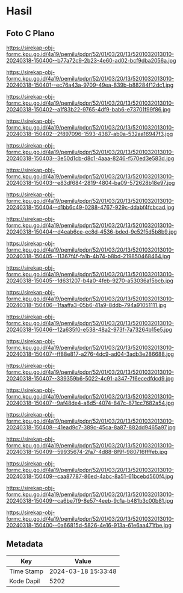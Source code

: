 # Hasil

## Foto C Plano

https://sirekap-obj-formc.kpu.go.id/4a19/pemilu/pdpr/52/01/03/20/13/5201032013010-20240318-150400--b77a72c9-2b23-4e60-ad02-bcf9dba2056a.jpg

https://sirekap-obj-formc.kpu.go.id/4a19/pemilu/pdpr/52/01/03/20/13/5201032013010-20240318-150401--ec76a43a-9709-49ea-839b-b88284f12dc1.jpg

https://sirekap-obj-formc.kpu.go.id/4a19/pemilu/pdpr/52/01/03/20/13/5201032013010-20240318-150402--a1f83b22-9765-4df9-bab6-e73701f99f86.jpg

https://sirekap-obj-formc.kpu.go.id/4a19/pemilu/pdpr/52/01/03/20/13/5201032013010-20240318-150402--2f897096-1593-4387-ab0a-532aa16947f3.jpg

https://sirekap-obj-formc.kpu.go.id/4a19/pemilu/pdpr/52/01/03/20/13/5201032013010-20240318-150403--3e50d1cb-d8c1-4aaa-8246-f570ed3e583d.jpg

https://sirekap-obj-formc.kpu.go.id/4a19/pemilu/pdpr/52/01/03/20/13/5201032013010-20240318-150403--e83df684-2819-4804-ba09-572628b18e97.jpg

https://sirekap-obj-formc.kpu.go.id/4a19/pemilu/pdpr/52/01/03/20/13/5201032013010-20240318-150404--d1bb6c49-0288-4767-929c-ddabf4fcbcad.jpg

https://sirekap-obj-formc.kpu.go.id/4a19/pemilu/pdpr/52/01/03/20/13/5201032013010-20240318-150404--d4eab6ce-ec8d-4536-bded-9c52f5d5b8b9.jpg

https://sirekap-obj-formc.kpu.go.id/4a19/pemilu/pdpr/52/01/03/20/13/5201032013010-20240318-150405--11367f4f-fa1b-4b74-b8bd-219850468464.jpg

https://sirekap-obj-formc.kpu.go.id/4a19/pemilu/pdpr/52/01/03/20/13/5201032013010-20240318-150405--1d631207-b4a0-4feb-9270-a53036a15bcb.jpg

https://sirekap-obj-formc.kpu.go.id/4a19/pemilu/pdpr/52/01/03/20/13/5201032013010-20240318-150406--1faaffa3-05b6-41a9-8ddb-794a91051111.jpg

https://sirekap-obj-formc.kpu.go.id/4a19/pemilu/pdpr/52/01/03/20/13/5201032013010-20240318-150406--12a635f0-e538-48a2-973f-7a73264b15e5.jpg

https://sirekap-obj-formc.kpu.go.id/4a19/pemilu/pdpr/52/01/03/20/13/5201032013010-20240318-150407--ff88e817-a276-4dc9-ad04-3adb3e286688.jpg

https://sirekap-obj-formc.kpu.go.id/4a19/pemilu/pdpr/52/01/03/20/13/5201032013010-20240318-150407--339359b6-5022-4c91-a347-7f6ecedfdcd9.jpg

https://sirekap-obj-formc.kpu.go.id/4a19/pemilu/pdpr/52/01/03/20/13/5201032013010-20240318-150407--9af48de4-a8d5-4074-847c-871cc7682a54.jpg

https://sirekap-obj-formc.kpu.go.id/4a19/pemilu/pdpr/52/01/03/20/13/5201032013010-20240318-150408--41ead9c7-389c-45ca-8a87-882dd9465a97.jpg

https://sirekap-obj-formc.kpu.go.id/4a19/pemilu/pdpr/52/01/03/20/13/5201032013010-20240318-150409--59935674-2fa7-4d88-8f9f-980716ffffeb.jpg

https://sirekap-obj-formc.kpu.go.id/4a19/pemilu/pdpr/52/01/03/20/13/5201032013010-20240318-150409--caa87787-86ed-4abc-8a51-61bcebd560f4.jpg

https://sirekap-obj-formc.kpu.go.id/4a19/pemilu/pdpr/52/01/03/20/13/5201032013010-20240318-150409--ca6be7f9-8e57-4eeb-9c1a-b481b3c00b81.jpg

https://sirekap-obj-formc.kpu.go.id/4a19/pemilu/pdpr/52/01/03/20/13/5201032013010-20240318-150400--0a66815d-5826-4e16-913a-61e6aa471fbe.jpg


## Metadata

| Key        | Value               |
| ---------- | ------------------- |
| Time Stamp | 2024-03-18 15:33:48 |
| Kode Dapil | 5202                |



